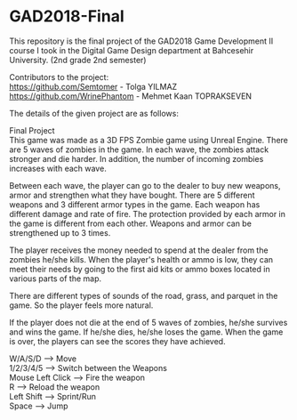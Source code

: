 # GAD2018-Final
This repository is the final project of the GAD2018 Game Development II course I took in the Digital Game Design department at Bahcesehir University. (2nd grade 2nd semester)

Contributors to the project:      
https://github.com/Semtomer - Tolga YILMAZ      
https://github.com/WrinePhantom - Mehmet Kaan TOPRAKSEVEN      

The details of the given project are as follows:

Final Project      
This game was made as a 3D FPS Zombie game using Unreal Engine. 
There are 5 waves of zombies in the game. In each wave, the zombies attack stronger and die harder. In addition, the number of incoming zombies increases with each wave. 

Between each wave, the player can go to the dealer to buy new weapons, armor and strengthen what they have bought. There are 5 different weapons and 3 different armor types in the game. Each weapon has different damage and rate of fire. The protection provided by each armor in the game is different from each other. Weapons and armor can be strengthened up to 3 times. 

The player receives the money needed to spend at the dealer from the zombies he/she kills. When the player's health or ammo is low, they can meet their needs by going to the first aid kits or ammo boxes located in various parts of the map. 

There are different types of sounds of the road, grass, and parquet in the game. So the player feels more natural. 

If the player does not die at the end of 5 waves of zombies, he/she survives and wins the game. If he/she dies, he/she loses the game. When the game is over, the players can see the scores they have achieved.





W/A/S/D --> Move      
1/2/3/4/5 --> Switch between the Weapons      
Mouse Left Click --> Fire the weapon      
R --> Reload the weapon      
Left Shift --> Sprint/Run      
Space --> Jump    
